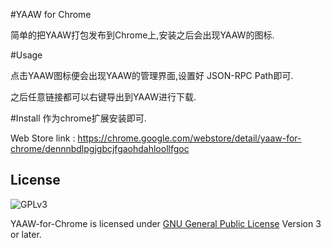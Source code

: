 #YAAW for Chrome

简单的把YAAW打包发布到Chrome上,安装之后会出现YAAW的图标.

#Usage


点击YAAW图标便会出现YAAW的管理界面,设置好 JSON-RPC Path即可.

之后任意链接都可以右键导出到YAAW进行下载.


#Install
作为chrome扩展安装即可.

Web Store link : https://chrome.google.com/webstore/detail/yaaw-for-chrome/dennnbdlpgjgbcjfgaohdahloollfgoc


License
-------
![GPLv3](https://www.gnu.org/graphics/gplv3-127x51.png)

YAAW-for-Chrome is licensed under [GNU General Public License](https://www.gnu.org/licenses/gpl.html) Version 3 or later.
